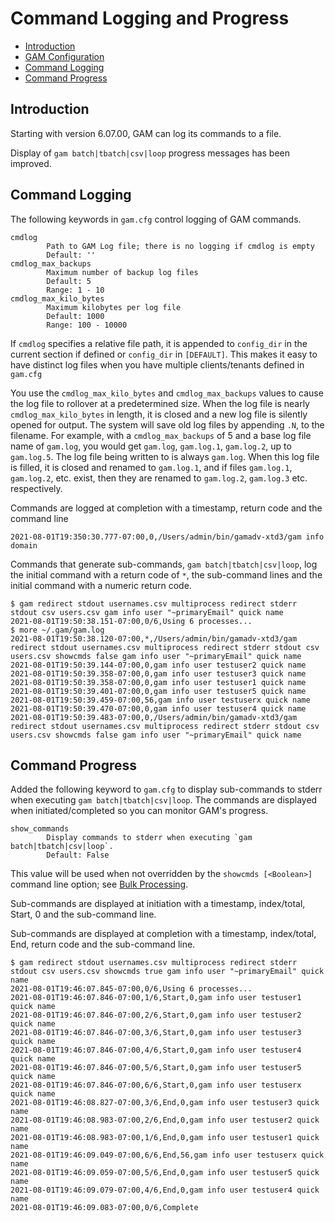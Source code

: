 # Command Logging and Progress
- [Introduction](#introduction)
- [GAM Configuration](gam.cfg)
- [Command Logging](#command-logging)
- [Command Progress](#command-progress)

## Introduction
Starting with version 6.07.00, GAM can log its commands to a file.

Display of `gam batch|tbatch|csv|loop` progress messages has been improved.

## Command Logging
The following keywords in `gam.cfg` control logging of GAM commands.
```
cmdlog
        Path to GAM Log file; there is no logging if cmdlog is empty
        Default: ''
cmdlog_max_backups
        Maximum number of backup log files
        Default: 5
        Range: 1 - 10
cmdlog_max_kilo_bytes
        Maximum kilobytes per log file
        Default: 1000
        Range: 100 - 10000
```

If `cmdlog` specifies a relative file path, it is appended to `config_dir` in the current section if defined or `config_dir` in `[DEFAULT]`.
This makes it easy to have distinct log files when you have multiple clients/tenants defined in `gam.cfg`

You use the `cmdlog_max_kilo_bytes` and `cmdlog_max_backups` values to cause the log file to rollover at a predetermined size.
When the log file is nearly `cmdlog_max_kilo_bytes` in length, it is closed and a new log file is silently opened for output.
The system will save old log files by appending `.N`, to the filename. For example, with a `cmdlog_max_backups` of 5 and a base log file name of `gam.log`, you would get `gam.log`, `gam.log.1`, `gam.log.2`, up to `gam.log.5`.
The log file being written to is always `gam.log`. When this log file is filled, it is closed and renamed to `gam.log.1`, and if files `gam.log.1`, `gam.log.2`, etc. exist, then they are renamed to `gam.log.2`, `gam.log.3` etc. respectively.

Commands are logged at completion with a timestamp, return code and the command line
```
2021-08-01T19:350:30.777-07:00,0,/Users/admin/bin/gamadv-xtd3/gam info domain
```

Commands that generate sub-commands, `gam batch|tbatch|csv|loop`, log the initial command with a return code of `*`,
the sub-command lines and the initial command with a numeric return code.
```
$ gam redirect stdout usernames.csv multiprocess redirect stderr stdout csv users.csv gam info user "~primaryEmail" quick name
2021-08-01T19:50:38.151-07:00,0/6,Using 6 processes...
$ more ~/.gam/gam.log
2021-08-01T19:50:38.120-07:00,*,/Users/admin/bin/gamadv-xtd3/gam redirect stdout usernames.csv multiprocess redirect stderr stdout csv users.csv showcmds false gam info user "~primaryEmail" quick name
2021-08-01T19:50:39.144-07:00,0,gam info user testuser2 quick name
2021-08-01T19:50:39.358-07:00,0,gam info user testuser3 quick name
2021-08-01T19:50:39.358-07:00,0,gam info user testuser1 quick name
2021-08-01T19:50:39.401-07:00,0,gam info user testuser5 quick name
2021-08-01T19:50:39.459-07:00,56,gam info user testuserx quick name
2021-08-01T19:50:39.470-07:00,0,gam info user testuser4 quick name
2021-08-01T19:50:39.483-07:00,0,/Users/admin/bin/gamadv-xtd3/gam redirect stdout usernames.csv multiprocess redirect stderr stdout csv users.csv showcmds false gam info user "~primaryEmail" quick name
```

## Command Progress
Added the following keyword to `gam.cfg` to display sub-commands to stderr when executing `gam batch|tbatch|csv|loop`.
The commands are displayed when initiated/completed so you can monitor GAM's progress.
```
show_commands
        Display commands to stderr when executing `gam batch|tbatch|csv|loop`.
        Default: False
```
This value will be used when not overridden by the `showcmds [<Boolean>]` command line option; see [Bulk Processing](Bulk-Processing).

Sub-commands are displayed at initiation with a timestamp, index/total, Start, 0 and the sub-command line.

Sub-commands are displayed at completion with a timestamp, index/total, End, return code and the sub-command line.

```
$ gam redirect stdout usernames.csv multiprocess redirect stderr stdout csv users.csv showcmds true gam info user "~primaryEmail" quick name
2021-08-01T19:46:07.845-07:00,0/6,Using 6 processes...
2021-08-01T19:46:07.846-07:00,1/6,Start,0,gam info user testuser1 quick name
2021-08-01T19:46:07.846-07:00,2/6,Start,0,gam info user testuser2 quick name
2021-08-01T19:46:07.846-07:00,3/6,Start,0,gam info user testuser3 quick name
2021-08-01T19:46:07.846-07:00,4/6,Start,0,gam info user testuser4 quick name
2021-08-01T19:46:07.846-07:00,5/6,Start,0,gam info user testuser5 quick name
2021-08-01T19:46:07.846-07:00,6/6,Start,0,gam info user testuserx quick name
2021-08-01T19:46:08.827-07:00,3/6,End,0,gam info user testuser3 quick name
2021-08-01T19:46:08.983-07:00,2/6,End,0,gam info user testuser2 quick name
2021-08-01T19:46:08.983-07:00,1/6,End,0,gam info user testuser1 quick name
2021-08-01T19:46:09.049-07:00,6/6,End,56,gam info user testuserx quick name
2021-08-01T19:46:09.059-07:00,5/6,End,0,gam info user testuser5 quick name
2021-08-01T19:46:09.079-07:00,4/6,End,0,gam info user testuser4 quick name
2021-08-01T19:46:09.083-07:00,0/6,Complete
```

